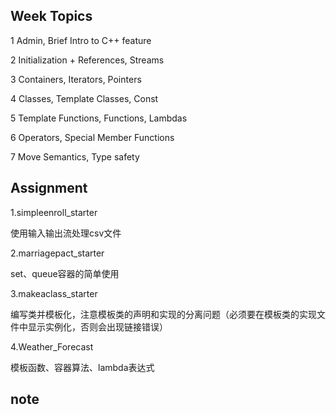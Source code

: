 ## Week Topics

1 Admin, Brief Intro to C++ feature

2 Initialization + References, Streams

3 Containers, Iterators, Pointers

4 Classes, Template Classes, Const

5 Template Functions, Functions, Lambdas

6 Operators, Special Member Functions

7 Move Semantics, Type safety

## Assignment

1.simpleenroll_starter

使用输入输出流处理csv文件

2.marriagepact_starter

set、queue容器的简单使用

3.makeaclass_starter

编写类并模板化，注意模板类的声明和实现的分离问题（必须要在模板类的实现文件中显示实例化，否则会出现链接错误）

4.Weather_Forecast

模板函数、容器算法、lambda表达式

## note

